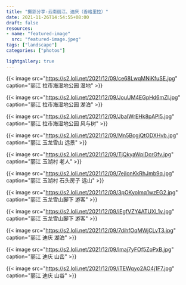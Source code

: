 ```yaml
---
title: "摄影分享-云南丽江、迪庆（香格里拉）"
date: 2021-11-26T14:54:55+08:00
draft: false
resources:
- name: "featured-image"
  src: "featured-image.jpeg"
tags: ["landscape"]
categories: ["photos"]

lightgallery: true
---
```


{{< image src="https://s2.loli.net/2021/12/09/ce68LwqMNiKfuSE.jpg" caption="丽江 拉市海湿地公园 湿地" >}}

{{< image src="https://s2.loli.net/2021/12/09/JouUM4EGpHd6mZI.jpg" caption="丽江 拉市海湿地公园 湖泊" >}}

{{< image src="https://s2.loli.net/2021/12/09/JbaIWrEHk8pAPl5.jpg" caption="丽江 拉市海湿地公园 风与树" >}}

{{< image src="https://s2.loli.net/2021/12/09/Mn5BcgjQtODXHvb.jpg" caption="丽江 玉龙雪山 远景" >}}

{{< image src="https://s2.loli.net/2021/12/09/TjQkyaWpIDcrGfv.jpg" caption="丽江 玉湖村 老人" >}}

{{< image src="https://s2.loli.net/2021/12/09/7ejIonKkRhJmb9q.jpg" caption="丽江 玉湖村 石头房子 远山" >}}

{{< image src="https://s2.loli.net/2021/12/09/3pOKyolmq1wzEG2.jpg" caption="丽江 玉龙雪山脚下 游客" >}}

{{< image src="https://s2.loli.net/2021/12/09/iEgfVZY4ATUXL1v.jpg" caption="丽江 玉龙雪山脚下 游客" >}}

{{< image src="https://s2.loli.net/2021/12/09/7dihfOqMWjCLvT3.jpg" caption="丽江 迪庆 湖泊" >}}

{{< image src="https://s2.loli.net/2021/12/09/lmaj7yFOf5ZoPxB.jpg" caption="丽江 迪庆 山峦" >}}

{{< image src="https://s2.loli.net/2021/12/09/iTEWqyo2AO4j1F7.jpg" caption="丽江 迪庆 山谷" >}}

